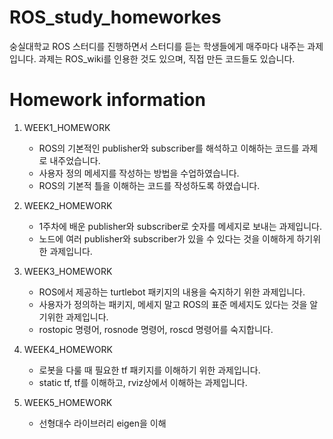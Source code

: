 # ROS_study_homeworkes
숭실대학교 ROS 스터디를 진행하면서 스터디를 듣는 학생들에게 매주마다 내주는 과제입니다.
과제는 ROS_wiki를 인용한 것도 있으며, 직접 만든 코드들도 있습니다.

# Homework information
1. WEEK1_HOMEWORK
    * ROS의 기본적인 publisher와 subscriber를 해석하고 이해하는 코드를 과제로 내주었습니다.
    * 사용자 정의 메세지를 작성하는 방법을 수업하였습니다.
    * ROS의 기본적 틀을 이해하는 코드를 작성하도록 하였습니다.
    
2. WEEK2_HOMEWORK
    * 1주차에 배운 publisher와 subscriber로 숫자를 메세지로 보내는 과제입니다.
    * 노드에 여러 publisher와 subscriber가 있을 수 있다는 것을 이해하게 하기위한 과제입니다.

3. WEEK3_HOMEWORK
    * ROS에서 제공하는 turtlebot 패키지의 내용을 숙지하기 위한 과제입니다.
    * 사용자가 정의하는 패키지, 메세지 말고 ROS의 표준 메세지도 있다는 것을 알기위한 과제입니다.
    * rostopic 명령어, rosnode 명령어, roscd 명령어를 숙지합니다.
   
4. WEEK4_HOMEWORK
    * 로봇을 다룰 때 필요한 tf 패키지를 이해하기 위한 과제입니다.
    * static tf, tf를 이해하고, rviz상에서 이해하는 과제입니다.
    
5. WEEK5_HOMEWORK
    * 선형대수 라이브러리 eigen을 이해

